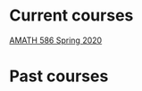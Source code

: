# Current courses

[AMATH 586 Spring 2020](https://trogdoncourses.github.io/amath-586-2020/)

# Past courses
